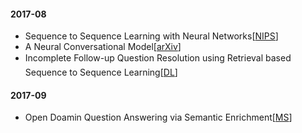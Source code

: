 #### 2017-08

- Sequence to Sequence Learning with Neural Networks[[NIPS](http://papers.nips.cc/paper/5346-sequence-to-sequence-learning-with-neural)]
- A Neural Conversational Model[[arXiv](https://arxiv.org/abs/1506.05869)]
- Incomplete Follow-up Question Resolution using Retrieval based Sequence to Sequence Learning[[DL](http://dl.acm.org/citation.cfm?id=3080801)]


#### 2017-09

- Open Doamin Question Answering via Semantic Enrichment[[MS](https://www.microsoft.com/en-us/research/publication/open-domain-question-answering-via-semantic-enrichment/)]

